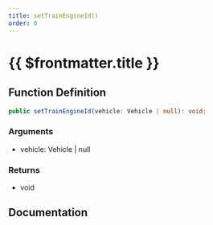```yaml
---
title: setTrainEngineId()
order: 0
---
```


# {{ $frontmatter.title }}

<!--@include: ./setTrainEngineId_partial_header.md-->

## Function Definition

```ts
public setTrainEngineId(vehicle: Vehicle | null): void;
```

### Arguments

* vehicle: Vehicle | null

### Returns

* void

## Documentation

<!--@include: ./setTrainEngineId_partial_footer.md-->

